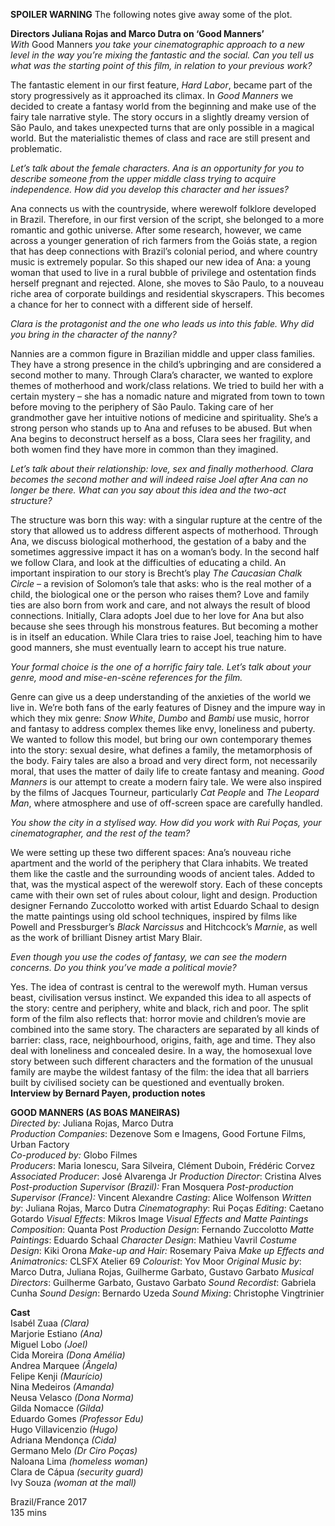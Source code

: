 

**SPOILER WARNING** The following notes give away some of the plot.

**Directors Juliana Rojas and Marco Dutra on ‘Good Manners’**  
_With_ Good Manners _you take your cinematographic approach to a new level in the way you’re mixing the fantastic and the social. Can you tell us what was the starting point of this film, in relation to your previous work?_

The fantastic element in our first feature, _Hard Labor_, became part of the story progressively as it approached its climax. In _Good Manners_ we decided to create a fantasy world from the beginning and make use of the fairy tale narrative style. The story occurs in a slightly dreamy version of São Paulo, and takes unexpected turns that are only possible in a magical world. But the materialistic themes of class and race are still present and problematic.

_Let’s talk about the female characters. Ana is an opportunity for you to describe someone from the upper middle class trying to acquire independence. How did you develop this character and her issues?_

Ana connects us with the countryside, where werewolf folklore developed in Brazil. Therefore, in our first version of the script, she belonged to a more romantic and gothic universe. After some research, however, we came across a younger generation of rich farmers from the Goiás state, a region that has deep connections with Brazil’s colonial period, and where country music is extremely popular. So this shaped our new idea of Ana: a young woman that used to live in a rural bubble of privilege and ostentation finds herself pregnant and rejected. Alone, she moves to São Paulo, to a nouveau riche area of corporate buildings and residential skyscrapers. This becomes a chance for her to connect with a different side of herself.

_Clara is the protagonist and the one who leads us into this fable. Why did you bring in the character of the nanny?_

Nannies are a common figure in Brazilian middle and upper class families. They have a strong presence in the child’s upbringing and are considered a second mother to many. Through Clara’s character, we wanted to explore themes of motherhood and work/class relations. We tried to build her with a certain mystery – she has a nomadic nature and migrated from town to town before moving to the periphery of São Paulo. Taking care of her grandmother gave her intuitive notions of medicine and spirituality. She’s a strong person who stands up to Ana and refuses to be abused. But when Ana begins to deconstruct herself as a boss, Clara sees her fragility, and both women find they have more in common than they imagined.

_Let’s talk about their relationship: love, sex and finally motherhood. Clara becomes the second mother and will indeed raise Joel after Ana can no longer be there. What can you say about this idea and the two-act structure?_

The structure was born this way: with a singular rupture at the centre of the story that allowed us to address different aspects of motherhood. Through Ana, we discuss biological motherhood, the gestation of a baby and the sometimes aggressive impact it has on a woman’s body. In the second half we follow Clara, and look at the difficulties of educating a child. An important inspiration to our story is Brecht’s play _The Caucasian Chalk Circle_ – a revision of Solomon’s tale that asks: who is the real mother of a child, the biological one or the person who raises them? Love and family ties are also born from work and care, and not always the result of blood connections. Initially, Clara adopts Joel due to her love for Ana but also because she sees through his monstrous features. But becoming a mother is in itself an education. While Clara tries to raise Joel, teaching him to have good manners, she must eventually learn to accept his true nature.

_Your formal choice is the one of a horrific fairy tale. Let’s talk about your genre, mood and mise-en-scène references for the film._

Genre can give us a deep understanding of the anxieties of the world we live in. We’re both fans of the early features of Disney and the impure way in which they mix genre: _Snow White_, _Dumbo_ and _Bambi_ use music, horror and fantasy to address complex themes like envy, loneliness and puberty. We wanted to follow this model, but bring our own contemporary themes into the story: sexual desire, what defines a family, the metamorphosis of the body. Fairy tales are also a broad and very direct form, not necessarily moral, that uses the matter of daily life to create fantasy and meaning. _Good Manners_ is our attempt to create a modern fairy tale. We were also inspired by the films of Jacques Tourneur, particularly _Cat People_ and _The Leopard Man_, where atmosphere and use of off-screen space are carefully handled.

_You show the city in a stylised way. How did you work with Rui Poças, your cinematographer, and the rest of the team?_

We were setting up these two different spaces: Ana’s nouveau riche apartment and the world of the periphery that Clara inhabits. We treated them like the castle and the surrounding woods of ancient tales. Added to that, was the mystical aspect of the werewolf story. Each of these concepts came with their own set of rules about colour, light and design. Production designer Fernando Zuccolotto worked with artist Eduardo Schaal to design the matte paintings using old school techniques, inspired by films like Powell and Pressburger’s _Black Narcissus_ and Hitchcock’s _Marnie_, as well as the work of brilliant Disney artist Mary Blair.

_Even though you use the codes of fantasy, we can see the modern concerns. Do you think you’ve made a political movie?_

Yes. The idea of contrast is central to the werewolf myth. Human versus beast, civilisation versus instinct. We expanded this idea to all aspects of the story: centre and periphery, white and black, rich and poor. The split form of the film also reflects that: horror movie and children’s movie are combined into the same story. The characters are separated by all kinds of barrier: class, race, neighbourhood, origins, faith, age and time. They also deal with loneliness and concealed desire. In a way, the homosexual love story between such different characters and the formation of the unusual family are maybe the wildest fantasy of the film: the idea that all barriers built by civilised society can be questioned and eventually broken.  
**Interview by Bernard Payen, production notes**  

**GOOD MANNERS (AS BOAS MANEIRAS)**  
_Directed by:_ Juliana Rojas, Marco Dutra  
_Production_ _Companies_: Dezenove Som e Imagens, Good Fortune Films, Urban Factory  
_Co-produced by:_ Globo Filmes  
_Producers_: Maria Ionescu, Sara Silveira, Clément Duboin, Frédéric Corvez
_Associated_ _Producer_: José Alvarenga Jr
_Production_ _Director_: Cristina Alves
_Post-production Supervisor (Brazil):_ Fran Mosquera
_Post-production Supervisor (France):_ Vincent Alexandre
_Casting_: Alice Wolfenson
_Written_ _by_: Juliana Rojas, Marco Dutra
_Cinematography_: Rui Poças
_Editing_: Caetano Gotardo
_Visual_ _Effects_: Mikros Image
_Visual_ _Effects_ _and_ _Matte_ _Paintings_ _Composition_: Quanta Post
_Production_ _Design_: Fernando Zuccolotto
_Matte_ _Paintings_: Eduardo Schaal
_Character_ _Design_: Mathieu Vavril
_Costume_ _Design_: Kiki Orona
_Make-up and Hair:_ Rosemary Paiva
_Make up Effects and Animatronics:_ CLSFX Atelier 69
_Colourist_: Yov Moor
_Original_ _Music_ _by_: Marco Dutra, Juliana Rojas, Guilherme Garbato, Gustavo Garbato
_Musical_ _Directors_: Guilherme Garbato, Gustavo Garbato
_Sound_ _Recordist_: Gabriela Cunha
_Sound_ _Design_: Bernardo Uzeda
_Sound_ _Mixing_: Christophe Vingtrinier  

**Cast**  
Isabél Zuaa _(Clara)_  
Marjorie Estiano _(Ana)_  
Miguel Lobo _(Joel)_  
Cida Moreira _(Dona Amélia)_  
Andrea Marquee _(Ângela)_  
Felipe Kenji _(Maurício)_  
Nina Medeiros _(Amanda)_  
Neusa Velasco _(Dona Norma)_  
Gilda Nomacce _(Gilda)_  
Eduardo Gomes _(Professor Edu)_  
Hugo Villavicenzio _(Hugo)_  
Adriana Mendonça _(Cida)_  
Germano Melo _(Dr Ciro Poças)_  
Naloana Lima _(homeless woman)_  
Clara de Cápua _(security guard)_  
Ivy Souza _(woman at the mall)_  

Brazil/France 2017  
135 mins  
<!--stackedit_data:
eyJoaXN0b3J5IjpbMTkxODczMDQwNiwxOTE2NDU0MjIyXX0=
-->